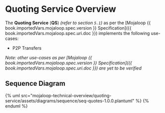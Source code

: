 # Quoting Service Overview
The **Quoting Service** (**QS**) _(refer to section `5.1`)_ as per the [Mojaloop {{ book.importedVars.mojaloop.spec.version }} Specification]({{ book.importedVars.mojaloop.spec.uri.doc }}) implements the following use-cases:
* P2P Transfers

_Note: other use-cases as per [Mojaloop {{ book.importedVars.mojaloop.spec.version }} Specification]({{ book.importedVars.mojaloop.spec.uri.doc }}) are yet to be verified_

## Sequence Diagram

{% uml src="mojaloop-technical-overview/quoting-service/assets/diagrams/sequence/seq-quotes-1.0.0.plantuml" %}
{% enduml %}

